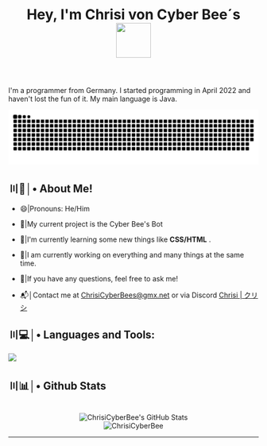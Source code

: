 <h1 align="center">Hey, I'm Chrisi von Cyber Bee´s <img src="https://cdn.discordapp.com/attachments/1027005550308884500/1033564169070461010/bee-icon-png-8.jpg" width="70px" height="70px"> </h1>

<br>

I'm a programmer from Germany.
I started programming in April 2022 and haven't lost the fun of it. My main language is Java.

<div align="center">
  <a href="https://dw-2341-linkpage.pages.dev/">
  <img  src="https://github.com/1999AZZAR/1999AZZAR/blob/main/resources/img/grid-snake.svg"
       alt="snake" /></a>
</div>

## 〣🔎│• About Me!

- 😄|Pronouns: He/Him
- 🐝|My current project is the Cyber Bee's Bot
- 🌾|I'm currently learning some new things like **CSS/HTML** .

- 🔭|I am currently working on everything and many things at the same time.
- 💭|If you have any questions, feel free to ask me!
- 📬│Contact me at ChrisiCyberBees@gmx.net or via Discord [Chrisi | クリシ](https://discord.com/users/891677918755946546)


## 〣💻│• Languages and Tools:

![](https://skillicons.dev/icons?i=java,github,idea,vscode,discord,bots,css,html,js)

## 〣📊│• Github Stats

<br/>
<div align="center">
<img src="https://github-readme-stats.vercel.app/api?username=ChrisiCyberBee&show_icons=true&theme=dark&icon_color=f1c40f&title_color=f1c40f&text_color=ffffff&border_color=2f3136" alt="ChrisiCyberBee's GitHub Stats">
</div>

<div align="center">
<img width=500 src="https://github-readme-stats.vercel.app/api/top-langs/?username=ChrisiCyberBee&count_private=true&theme=dark&icon_color=f1c40f&title_color=f1c40f&text_color=ffffff&border_color=2f3136" alt="ChrisiCyberBee" />
  
-----  
